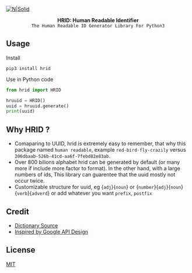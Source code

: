 [![N|Solid](https://repository-images.githubusercontent.com/324334992/6016fe00-4882-11eb-8824-68c825521965)](https://github.com/hnimminh/human-readable-id)


<p  align="center">
  <strong>HRID: Human Readable Identifier</strong>
  <br>
  <code>The Human Readable ID Generator Library For Python3</code>
  <br>
</p>

## Usage

Install
```
pip3 install hrid
```

Use in Python code
```python
from hrid import HRID

hruuid = HRID()
uuid = hruuid.generate()
print(uuid)
```

## Why HRID ?
* Comaparing to UUID, hrid is extremely easy to remember, that why this package named `human readable`, example `red-bird-fly-crazily` versus `206dbaab-526b-41cd-aa6f-7febd82e83ab`. 
* Over 800 bilions alphabet hrid can be generated by default (or many more if include more factor to format). In the other hand, with a large numbers of ids, This library can guarentee that the uuid mostly not occur twice.
* Customizable structure for uuid, eg {`adj`}{`noun`} or {`number`}{`adj`}{`noun`}{`verb`}{`adverd`} or add whatever you want `prefix`, `postfix`

## Credit
* [Dictionary Source](https://github.com/dariusk/corpora)
* [Inspired by Google API Design](https://cloud.google.com/blog/products/gcp/api-design-choosing-between-names-and-identifiers-in-urls)

## License

[MIT](./LICENSE)
